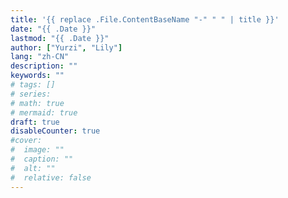 ```yaml
---
title: '{{ replace .File.ContentBaseName "-" " " | title }}'
date: "{{ .Date }}"
lastmod: "{{ .Date }}"
author: ["Yurzi", "Lily"]
lang: "zh-CN"
description: ""
keywords: ""
# tags: []
# series:
# math: true
# mermaid: true
draft: true
disableCounter: true
#cover:
#  image: ""
#  caption: ""
#  alt: ""
#  relative: false
---
```

